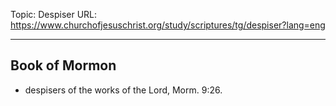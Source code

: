 Topic: Despiser
URL: https://www.churchofjesuschrist.org/study/scriptures/tg/despiser?lang=eng

---

## Book of Mormon

- despisers of the works of the Lord, Morm. 9:26.

